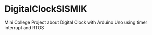 # DigitalClockSISMIK
Mini College Project about Digital Clock with Arduino Uno using timer interrupt and RTOS

